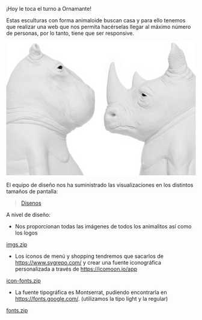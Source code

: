 

¡Hoy le toca el turno a Ornamante!

Estas esculturas con forma animaloide buscan casa y para ello tenemos que realizar una web que nos permita hacérselas llegar al máximo número de personas, por lo tanto, tiene que ser responsive.

![Ornamante](recursos/ornamante.png)

El equipo de diseño nos ha suministrado las visualizaciones en los distintos tamaños de pantalla:

> [Disenos](recursos/disenos.zip)

A nivel de diseño:

- Nos proporcionan todas las imágenes de todos los animalitos así como los logos

[imgs.zip](recursos/imgs.zip)

- Los iconos de menú y shopping tendremos que sacarlos de https://www.svgrepo.com/ y crear una fuente iconográfica personalizada a través de https://icomoon.io/app

[icon-fonts.zip](recursos/icon-fonts.zip)

- La fuente tipográfica es Montserrat, pudiendo encontrarla en https://fonts.google.com/. (utilizamos la tipo light y la regular)

[fonts.zip](recursos/fonts.zip)